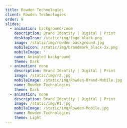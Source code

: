 ```yaml
---
title: Rowden Technologies
client: Rowden Technologies
order: 9
slides:
  - animation: background-zoom
    description: Brand Identity | Digital | Print
    desktopIcon: /static/img/logo_black.png
    image: /static/img/rowden-background.jpg
    mobileIcon: /static/img/brandmark_black-2x.png
    mobileImage: ''
    name: Animated background
    theme: Dark
  - animation: none
    description: Brand Identity | Digital | Print
    image: /static/img/r2.jpg
    mobileImage: /static/img/Rowden-Brand-Mobile.jpg
    name: Rowden Technologies
    theme: Dark
  - animation: none
    description: Brand Identity | Digital | Print
    image: /static/img/R1.jpg
    mobileImage: /static/img/Rowden-Mobile.jpg
    name: Rowden Technologies
    theme: Light
---
```


